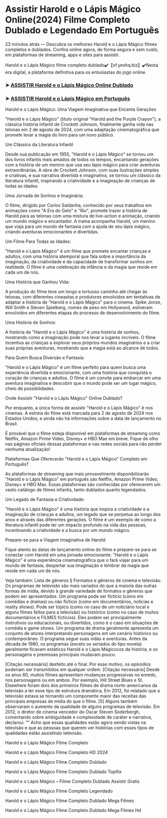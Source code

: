 # Assistir Harold e o Lápis Mágico Online(2024) Filme Completo Dublado e Legendado Em Português

23 minutos atrás — Descubra os melhores Harold e o Lápis Mágico filmes completos e dublados. Confira online agora, de forma segura e sem custo, em plataformas de streaming, apps e sites para assistir.

Harold e o Lápis Mágico filme completo dublado✔️【vf.yeshq.biz】✔️Nesta era digital, a plataforma definitiva para os entusiastas do jogo online.


### ➤ [ASSISTIR Harold e o Lápis Mágico Online Dublado](https://vf.yeshq.biz/pt/movie/826510)

### ➤ [ASSISTIR Harold e o Lápis Mágico em Português](https://vf.yeshq.biz/pt/movie/826510)

Harold e o Lápis Mágico: Uma Viagem Imaginativa que Encanta Gerações

"Harold e o Lápis Mágico" (título original "Harold and the Purple Crayon"), a clássica história infantil de Crockett Johnson, finalmente ganha vida nas telonas em 2 de agosto de 2024, com uma adaptação cinematográfica que promete levar a magia do livro para um novo público.

Um Clássico da Literatura Infantil

Desde sua publicação em 1955, "Harold e o Lápis Mágico" se tornou um dos livros infantis mais amados de todos os tempos, encantando gerações com a história de um menino que usa seu lápis mágico para criar aventuras extraordinárias. A obra de Crockett Johnson, com suas ilustrações simples e criativas, e sua narrativa divertida e imaginativa, se tornou um clássico da literatura infantil, inspirando a criatividade e a imaginação de crianças de todas as idades.

Uma Jornada de Sonhos e Imaginária:

O filme, dirigido por Carlos Saldanha, conhecido por seus trabalhos em animações como "A Era do Gelo" e "Rio", promete trazer a história de Harold para as telonas com uma mistura de live-action e animação, criando um mundo mágico e encantador. A trama acompanha Harold, um menino que viaja para um mundo de fantasia com a ajuda de seu lápis mágico, criando aventuras emocionantes e divertidas.

Um Filme Para Todas as Idades:

"Harold e o Lápis Mágico" é um filme que promete encantar crianças e adultos, com uma história atemporal que fala sobre a importância da imaginação, da criatividade e da capacidade de transformar sonhos em realidade. O filme é uma celebração da infância e da magia que reside em cada um de nós.

Uma História que Ganhou Vida:

A produção do filme teve um longo e tortuoso caminho até chegar às telonas, com diferentes cineastas e produtores envolvidos em tentativas de adaptar a história de "Harold e o Lápis Mágico" para o cinema. Spike Jonze, Will Smith e Steven Spielberg, nomes de peso em Hollywood, estiveram envolvidos em diferentes etapas do processo de desenvolvimento do filme.

Uma História de Sonhos:

A história de "Harold e o Lápis Mágico" é uma história de sonhos, mostrando como a imaginação pode nos levar a lugares incríveis. O filme incentiva as crianças a explorar seus próprios mundos imaginários e a criar suas próprias aventuras, mostrando que a magia está ao alcance de todos.

Para Quem Busca Diversão e Fantasia:

"Harold e o Lápis Mágico" é um filme perfeito para quem busca uma experiência divertida e emocionante, com uma história que conquista o coração de crianças e adultos. O filme é um convite para embarcar em uma aventura imaginativa e descobrir que o mundo pode ser um lugar mágico, cheio de possibilidades.

Onde Assistir "Harold e o Lápis Mágico" Online Dublado?

Por enquanto, a única forma de assistir "Harold e o Lápis Mágico" é nos cinemas. A estreia do filme está marcada para 2 de agosto de 2024 nos Estados Unidos, e ainda não há informações sobre a data de lançamento no Brasil.

É provável que o filme esteja disponível em plataformas de streaming como Netflix, Amazon Prime Video, Disney+ e HBO Max em breve. Fique de olho nas páginas oficiais dessas plataformas e nas redes sociais para não perder nenhuma atualização!

Plataformas Que Oferecerão "Harold e o Lápis Mágico" Completo em Português?

As plataformas de streaming que mais provavelmente disponibilizarão "Harold e o Lápis Mágico" em português são Netflix, Amazon Prime Video, Disney+ e HBO Max. Essas plataformas são conhecidas por oferecerem um vasto catálogo de filmes infantis, tanto dublados quanto legendados.

Um Legado de Fantasia e Criatividade:

"Harold e o Lápis Mágico" é uma história que inspira a criatividade e a imaginação de crianças e adultos, um legado que se perpetua ao longo dos anos e através das diferentes gerações. O filme é um exemplo de como a literatura infantil pode ter um impacto profundo na vida das pessoas, incentivando a criatividade e a busca por um mundo mágico.

Prepare-se para a Viagem Imaginativa de Harold:

Fique atento às datas de lançamento online do filme e prepare-se para se conectar com Harold em uma jornada emocionante. "Harold e o Lápis Mágico" é uma experiência cinematográfica que o fará viajar para um mundo de fantasia, despertar sua imaginação e lembrar da magia que reside em cada um de nós.



Veja também: Lista de gêneros § Formatos e gêneros de cinema e televisão. Os programas de televisão são mais variados do que a maioria das outras formas de mídia, devido à grande variedade de formatos e gêneros que podem ser apresentados. Um programa pode ser fictício (como em comédias e dramas) ou não fictício (como em documentários, notícias e reality shows). Pode ser tópico (como no caso de um noticiário local e alguns filmes feitos para a televisão) ou histórico (como no caso de muitos documentários e FILMES fictícios). Eles podem ser principalmente instrutivos ou educacionais, ou divertidos, como é o caso em situações de comédia e game shows. Um programa de drama geralmente apresenta um conjunto de atores interpretando personagens em um cenário histórico ou contemporâneo. O programa segue suas vidas e aventuras. Antes da década de 1980, os programas (exceto os seriados do tipo novela) geralmente ficavam estáticos Harold e o Lápis Mágicocos da história, e os personagens e premissas principais mudavam pouco.

[Citação necessário] desfeito até o final. Por esse motivo, os episódios poderiam ser transmitidos em qualquer ordem. [Citação necessário] Desde os anos 80, muitos filmes apresentam mudanças progressivas no enredo, nos personagens ou em ambos. Por exemplo, Hill Street Blues e St. Elsewhere foram dois dos primeiros filmes de drama norte-americanos da televisão a ter esse tipo de estrutura dramática, Em 2012, foi relatado que a televisão estava se tornando um componente maior das receitas das principais empresas de mídia do que o filme. [5] Alguns também observaram o aumento da qualidade de alguns programas de televisão. Em 2012, o diretor de cinema vencedor do Oscar Steven Soderbergh, comentando sobre ambiguidade e complexidade de caráter e narrativa, declarou: “” Acho que essas qualidades estão agora sendo vistas na televisão e que as pessoas que querem ver histórias com esses tipos de qualidades estão assistindo televisão.

Harold e o Lápis Mágico Filme Completo

Harold e o Lápis Mágico Filme Completo HD 2024

Harold e o Lápis Mágico Filme Completo Dublado

Harold e o Lápis Mágico Filme Completo Dublado Topflix

Harold e o Lápis Mágico – Filme Completo Dublado Assistir Gratis

Harold e o Lápis Mágico Filme Completo Legendado

Harold e o Lápis Mágico Filme Completo Dublado Mega Filmes

Harold e o Lápis Mágico Filme Completo Dublado Mega Filmes Hd
